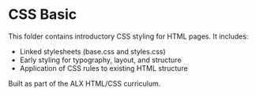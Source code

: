 # CSS Basic

This folder contains introductory CSS styling for HTML pages. It includes:

- Linked stylesheets (base.css and styles.css)
- Early styling for typography, layout, and structure
- Application of CSS rules to existing HTML structure

Built as part of the ALX HTML/CSS curriculum.
